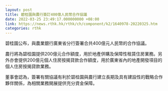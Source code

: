 ```yaml
---
layout: post
title: 碧桂園與農行簽訂400億人民幣合作協議
date: 2022-03-25 23:49:17.000000000 +08:00
link: https://news.rthk.hk/rthk/ch/component/k2/1640978-20220325.htm
categories: rthk
---
```


碧桂園公布，與農業銀行廣東省分行簽署合共400億元人民幣的合作協議。

農行將為碧桂園提供200億元合作額度，用於地產併購及保障性租賃住房業務。另外亦會提供200億元個人住房按揭貸款合作額度，用於廣東省內的地產開發項目的個人住房按揭貸款業務。

董事會認為，簽署有關協議有利於碧桂園與農行建立長期及具有建設性的戰略合作夥伴關係，為相關業務開展提供充分資金保障。
